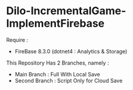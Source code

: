 # Dilo-IncrementalGame-ImplementFirebase
Require :
- FireBase 8.3.0 (dotnet4 : Analytics & Storage)

This Repository Has 2 Branches, namely :
- Main Branch : Full With Local Save
- Second Branch : Script Only for Cloud Save


